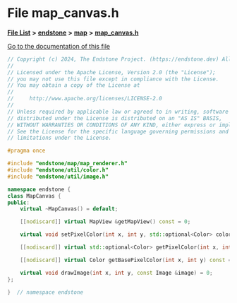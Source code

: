 

# File map\_canvas.h

[**File List**](files.md) **>** [**endstone**](dir_6cf277b678674f97c7a2b6b3b2447b33.md) **>** [**map**](dir_35fd4abc90217931459f3a8776f2bf4e.md) **>** [**map\_canvas.h**](map__canvas_8h.md)

[Go to the documentation of this file](map__canvas_8h.md)


```C++
// Copyright (c) 2024, The Endstone Project. (https://endstone.dev) All Rights Reserved.
//
// Licensed under the Apache License, Version 2.0 (the "License");
// you may not use this file except in compliance with the License.
// You may obtain a copy of the License at
//
//     http://www.apache.org/licenses/LICENSE-2.0
//
// Unless required by applicable law or agreed to in writing, software
// distributed under the License is distributed on an "AS IS" BASIS,
// WITHOUT WARRANTIES OR CONDITIONS OF ANY KIND, either express or implied.
// See the License for the specific language governing permissions and
// limitations under the License.

#pragma once

#include "endstone/map/map_renderer.h"
#include "endstone/util/color.h"
#include "endstone/util/image.h"

namespace endstone {
class MapCanvas {
public:
    virtual ~MapCanvas() = default;

    [[nodiscard]] virtual MapView &getMapView() const = 0;

    virtual void setPixelColor(int x, int y, std::optional<Color> color) = 0;

    [[nodiscard]] virtual std::optional<Color> getPixelColor(int x, int y) const = 0;

    [[nodiscard]] virtual Color getBasePixelColor(int x, int y) const = 0;

    virtual void drawImage(int x, int y, const Image &image) = 0;
};

}  // namespace endstone
```


